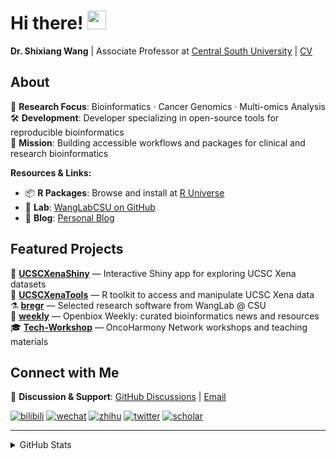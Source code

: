 
# Hi there! <img src="https://media.giphy.com/media/WUlplcMpOCEmTGBtBW/giphy.gif" width="30">

**Dr. Shixiang Wang** | Associate Professor at [Central South University](https://en.csu.edu.cn/) | [CV](https://faculty.csu.edu.cn/wangshixiang)

## About

🔬 **Research Focus**: Bioinformatics · Cancer Genomics · Multi-omics Analysis  
🛠️ **Development**: Developer specializing in open-source tools for reproducible bioinformatics  
🎯 **Mission**: Building accessible workflows and packages for clinical and research bioinformatics  

**Resources & Links:**
- 📦 **R Packages**: Browse and install at [R Universe](https://shixiangwang.r-universe.dev/)
- 🧬 **Lab**: [WangLabCSU on GitHub](https://github.com/WangLabCSU) 
- 📝 **Blog**: [Personal Blog](https://shixiangwang.github.io/)

## Featured Projects

🌟 **[UCSCXenaShiny](https://github.com/openbiox/UCSCXenaShiny)** — Interactive Shiny app for exploring UCSC Xena datasets  
🔧 **[UCSCXenaTools](https://github.com/ropensci/UCSCXenaTools)** — R toolkit to access and manipulate UCSC Xena data  
⚗️ **[bregr](https://github.com/WangLabCSU/bregr)** — Selected research software from WangLab @ CSU  
📰 **[weekly](https://github.com/openbiox/weekly)** — Openbiox Weekly: curated bioinformatics news and resources  
🎓 **[Tech-Workshop](https://github.com/OncoHarmony-Network/Tech-Workshop)** — OncoHarmony Network workshops and teaching materials

## Connect with Me

💬 **Discussion & Support**: [GitHub Discussions](https://github.com/ShixiangWang/self-study/discussions) | [Email](mailto:shixiang1994wang@gmail.com)

[![bilibili](https://img.shields.io/badge/王诗翔-B站-yellow)](https://space.bilibili.com/11553374) [![wechat](https://img.shields.io/badge/王诗翔-微信公众号-important)](https://shixiangwang.github.io/home/logo/qrcode.jpg) [![zhihu](https://img.shields.io/badge/王诗翔-知乎-blue)](https://www.zhihu.com/people/shixiangwang) [![twitter](https://img.shields.io/badge/WangShxiang-twitter-ff69b4)](https://twitter.com/WangShxiang) [![scholar](https://img.shields.io/badge/ShixiangWang-Scholar-00ffff)](https://scholar.google.com/citations?user=FvNp0NkAAAAJ)

---

<details>
 
<summary>GitHub Stats</summary>


<!--START_SECTION:waka-->
**🐱 My GitHub Data** 

> 📦 5.0 MB Used in GitHub's Storage 
 > 
> 🏆 950 Contributions in the Year 2025
 > 
> 🚫 Not Opted to Hire
 > 
> 📜 100 Public Repositories 
 > 
> 🔑 30 Private Repositories 
 > 
**I'm an Early 🐤** 

```text
🌞 Morning                3028 commits        ████░░░░░░░░░░░░░░░░░░░░░   17.38 % 
🌆 Daytime                7364 commits        ███████████░░░░░░░░░░░░░░   42.26 % 
🌃 Evening                5754 commits        ████████░░░░░░░░░░░░░░░░░   33.02 % 
🌙 Night                  1278 commits        ██░░░░░░░░░░░░░░░░░░░░░░░   07.33 % 
```
📅 **I'm Most Productive on Tuesday** 

```text
Monday                   2612 commits        ████░░░░░░░░░░░░░░░░░░░░░   14.99 % 
Tuesday                  3058 commits        ████░░░░░░░░░░░░░░░░░░░░░   17.55 % 
Wednesday                2767 commits        ████░░░░░░░░░░░░░░░░░░░░░   15.88 % 
Thursday                 2952 commits        ████░░░░░░░░░░░░░░░░░░░░░   16.94 % 
Friday                   2562 commits        ████░░░░░░░░░░░░░░░░░░░░░   14.70 % 
Saturday                 1474 commits        ██░░░░░░░░░░░░░░░░░░░░░░░   08.46 % 
Sunday                   1999 commits        ███░░░░░░░░░░░░░░░░░░░░░░   11.47 % 
```


**I Mostly Code in R** 

```text
R                        89 repos            █████████████░░░░░░░░░░░░   53.94 % 
HTML                     25 repos            ████░░░░░░░░░░░░░░░░░░░░░   15.15 % 
JavaScript               9 repos             █░░░░░░░░░░░░░░░░░░░░░░░░   05.45 % 
Python                   7 repos             █░░░░░░░░░░░░░░░░░░░░░░░░   04.24 % 
SCSS                     4 repos             █░░░░░░░░░░░░░░░░░░░░░░░░   02.42 % 
```




 Last Updated on 12/10/2025 18:54:53 UTC
<!--END_SECTION:waka-->

> These Readme stats are generated using github action [awesome-readme-stats](https://github.com/anmol098/waka-readme-stats)

-----

**NOTE: Top languages does not indicate my skill level or anything like that. It is just a metric of which languages have been hosted by me on GitHub based on the usage across repositories.**

</details>

